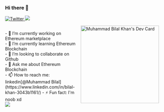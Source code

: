 ### Hi there 👋

<div align="left">  <a href="https://app.daily.dev/bkhan7276" target="blank">
  <a href="https://twitter.com/bilal_k_b__">
    <img
      src="https://img.shields.io/twitter/follow/omBratteng?label=Twitter&logo=twitter&style=flat-square&color=1da1f2&logoColor=ffffff"
      alt="Twitter"
    />
  </a>
  <a href="https://www.linkedin.com/in/bilal-khan-3043b1161/">
    <img
        src="https://img.shields.io/static/v1?logo=linkedin&style=flat-square&color=0072b1&label=LinkedIn&message=%E2%98%86" />
  </a>
  
  <img 
       width="256"
       align="right"
       src="https://api.daily.dev/devcards/e64b61a401e1432789bb8e0eea0c0ac5.png?r=lqn"  alt="Muhammad Bilal Khan's Dev Card"/></a>
</div>
  <br/>
- 🔭 I’m currently working on Ethereum marketplace <br/>
- 🌱 I’m currently learning Ethereum  Blockchain <br/>
- 👯 I’m looking to collaborate on Github <br/>
- 💬 Ask me about Ethereum Blockchain  <br/>
- 📫 How to reach me: linkedin[@Muhammad Bilal](https://www.linkedin.com/in/bilal-khan-3043b1161/)  
- ⚡ Fun fact: I'm noob xd <br/>

<img src="https://github-readme-stats.vercel.app/api?username=b-khan7276&&show_icons=true&title_color=ffffff&icon_color=bb2acf&text_color=daf7dc&bg_color=151515">

